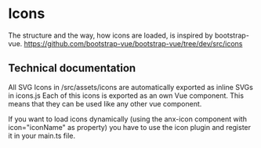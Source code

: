 # Icons

The structure and the way, how icons are loaded, is inspired by bootstrap-vue.
https://github.com/bootstrap-vue/bootstrap-vue/tree/dev/src/icons

## Technical documentation

All SVG Icons in /src/assets/icons are automatically exported as inline SVGs in icons.js
Each of this icons is exported as an own Vue component. This means that they can be used like any other vue component.

If you want to load icons dynamically (using the anx-icon component with icon="iconName" as property) you have to use the icon plugin and register it in your main.ts file.
